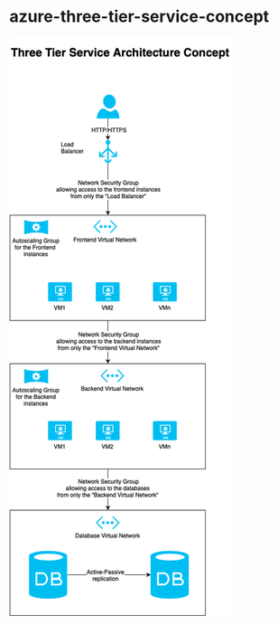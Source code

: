 # azure-three-tier-service-concept

![alt text](https://raw.githubusercontent.com/vbrinza/azure-three-tier-service-concept/master/three_tier_service_architecture_concept.png)
